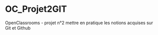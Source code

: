 # OC_Projet2GIT
OpenClassrooms - projet n°2 mettre en pratique les notions acquises sur Git et Github
